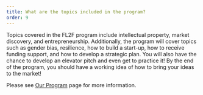 ```yaml
---
title: What are the topics included in the program?
order: 9
---
```


Topics covered in the FL2F program include intellectual property, market discovery, and entrepreneurship. Additionally, the program will cover topics such as gender bias, resilience, how to build a start-up, how to receive funding support, and how to develop a strategic plan. You will also have the chance to develop an elevator pitch and even get to practice it! By the end of the program, you should have a working idea of how to bring your ideas to the market!

Please see [Our Program](/learn-more) page for more information.
